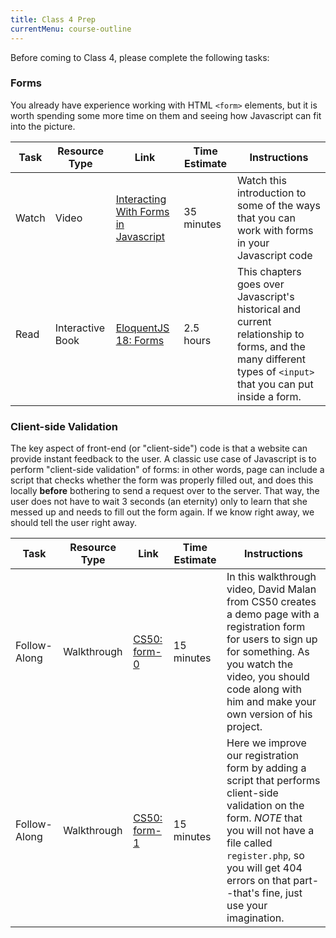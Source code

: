 ```yaml
---
title: Class 4 Prep
currentMenu: course-outline
---
```


Before coming to Class 4, please complete the following tasks:

### Forms

You already have experience working with HTML `<form>` elements, but it is worth spending some more time on them and seeing how Javascript can fit into the picture.

Task | Resource Type | Link | Time Estimate | Instructions
-----|---------------|------|---------------|--------------
Watch | Video | [Interacting With Forms in Javascript](https://youtu.be/4sJ1PZQujBc) | 35 minutes | Watch this introduction to some of the ways that you can work with forms in your Javascript code
Read | Interactive Book | [EloquentJS 18: Forms][eloquent18] | 2.5 hours | This chapters goes over Javascript's historical and current relationship to forms, and the many different types of `<input>` that you can put inside a form.


### Client-side Validation

The key aspect of front-end (or "client-side") code is that a website can provide instant feedback to the user. A classic use case of Javascript is to perform "client-side validation" of forms: in other words, page can include a script that checks whether the form was properly filled out, and does this locally **before** bothering to send a request over to the server. That way, the user does not have to wait 3 seconds (an eternity) only to learn that she messed up and needs to fill out the form again. If we know right away, we should tell the user right away.

Task | Resource Type | Link | Time Estimate | Instructions
-----|---------------|------|---------------|--------------
Follow-Along | Walkthrough | [CS50: form-0][form-0] | 15 minutes | In this walkthrough video, David Malan from CS50 creates a demo page with a registration form for users to sign up for something. As you watch the video, you should code along with him and make your own version of his project.
Follow-Along | Walkthrough | [CS50: form-1][form-1] | 15 minutes | Here we improve our registration form by adding a script that performs client-side validation on the form. *NOTE* that you will not have a file called `register.php`, so you will get 404 errors on that part--that's fine, just use your imagination.

[eloquent18]: http://eloquentjavascript.net/18_forms.html
[form-0]: https://www.youtube.com/watch?v=U7W2U8qRI3I&list=PLhQjrBD2T382FjybRNOXyEdsjP9CNKJgb&index=7
[form-1]: https://www.youtube.com/watch?v=r2iaKDH79oQ&index=8&list=PLhQjrBD2T382FjybRNOXyEdsjP9CNKJgb
[form-2]: https://www.youtube.com/watch?v=eViManaIKkQ&index=9&list=PLhQjrBD2T382FjybRNOXyEdsjP9CNKJgb
